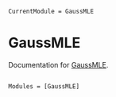 ```@meta
CurrentModule = GaussMLE
```

# GaussMLE

Documentation for [GaussMLE](https://github.com/JuliaSMLM/GaussMLE.jl).

```@index
```

```@autodocs
Modules = [GaussMLE]
```
